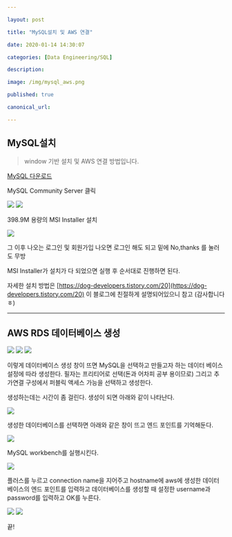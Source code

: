 ```yaml
---

layout: post

title: "MySQL설치 및 AWS 연결"

date: 2020-01-14 14:30:07

categories: [Data Engineering/SQL]

description:

image: /img/mysql_aws.png

published: true

canonical_url:

---
```


## MySQL설치

> window 기반 설치 및 AWS 연결 방법입니다.

[MySQL 다운로드](https://dev.mysql.com/downloads/)

MySQL Community Server 클릭

<img src='/img/mysqlins1.png'>

<img src='/img/mysqlins2.png'>

398.9M 용량의 MSI Installer 설치

<img src='/img/mysqlins3.png'>

그 이후 나오는 로그인 및 회원가입 나오면 로그인 해도 되고 밑에 No,thanks 를 눌러도 무방

MSI Installer가 설치가 다 되었으면 실행 후 순서대로 진행하면 된다.

자세한 설치 방법은 [https://dog-developers.tistory.com/20](https://dog-developers.tistory.com/20) 이 블로그에 친절하게 설명되어있으니 참고 (감사합니다ㅎ)

---------------------------------

## AWS RDS 데이터베이스 생성

<img src='/img/rds1.png'>

<img src='/img/rds2.png'>

<img src='/img/rds3.png'>

이렇게 데이터베이스 생성 창이 뜨면 MySQL을 선택하고 만들고자 하는 데이터 베이스 설정에 따라 생성한다. 필자는 프리티어로 선택(돈과 어차피 공부 용이므로) 그리고 추가연결 구성에서 퍼블릭 액세스 가능을 선택하고 생성한다.

생성하는데는 시간이 좀 걸린다.
생성이 되면 아래와 같이 나타난다.

<img src='/img/rds4.png'>

생성한 데이터베이스를 선택하면 아래와 같은 창이 뜨고 엔드 포인트를 기억해둔다.

<img src='/img/rds5.png'>

MySQL workbench를 실행시킨다.

<img src='/img/mysql_work1.PNG'>

플러스를 누르고 connection name을 지어주고 hostname에 aws에 생성한 데이터베이스의 엔드 포인트를 입력하고 데이터베이스를 생성할 때 설정한 username과 password를 입력하고 OK를 누른다.

<img src='/img/mysql_work2.PNG'>

<img src='/img/mysql_work3.PNG'>

끝!
